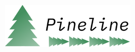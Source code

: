 <p align="center">
  <a href="https://pineline.readthedocs.io/">
    <img alt="Pineline"
    src="./docs/source/_static/logo.pdf"
    width=400>
  </a>
</p>
